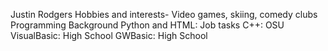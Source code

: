 Justin Rodgers
Hobbies and interests- Video games, skiing, comedy clubs
Programming Background
Python and HTML: Job tasks 
C++: OSU
VisualBasic: High School
GWBasic: High School

